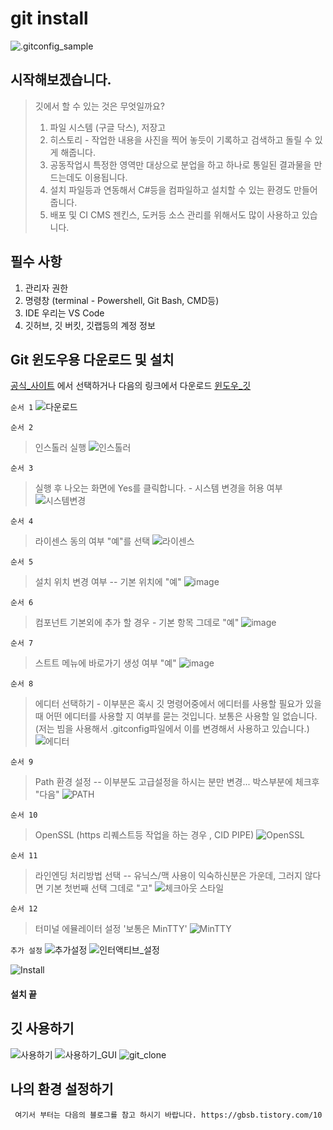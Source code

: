 # git install

![.gitconfig_sample](gitconfig_sample.png)

## 시작해보겠습니다.

> 깃에서 할 수 있는 것은 무엇일까요?
> 1. 파일 시스템 (구글 닥스), 저장고 
> 2. 히스토리 - 작업한 내용을 사진을 찍어 놓듯이 기록하고 검색하고 돌릴 수 있게 해줍니다. 
> 3. 공동작업시 특정한 영역만 대상으로 분업을 하고 하나로 통일된 결과물을 만드는데도 이용됩니다.
> 4. 설치 파일등과 연동해서 C#등을 컴파일하고 설치할 수 있는 환경도 만들어 줍니다.
> 5. 배포 및 CI CMS 젠킨스, 도커등 소스 관리를 위해서도 많이 사용하고 있습니다.

## 필수 사항
1. 관리자 권한 
2. 명령창 (terminal - Powershell, Git Bash, CMD등)
3. IDE 우리는 VS Code
4. 깃허브, 깃 버킷, 깃랩등의 계정 정보


## Git 윈도우용 다운로드 및 설치 
 [공식_사이트](https://git-scm.com/downloads) 에서 선택하거나 다음의 링크에서 다운로드 [윈도우_깃](https://eggs.or.kr/ai/git-setup/-/blob/master/06/Git-2.28.0-64-bit.exe)

 `순서 1`
![다운로드](06/1download-git-for-windows.png)

`순서 2`
> 인스톨러 실행
![인스톨러](06/2location-git-windows-download.png)

`순서 3`
> 실행 후 나오는 화면에 Yes를 클릭합니다. - 시스템 변경을 허용 여부
![시스템변경](06/3start-git-installation-process-windows.png)

`순서 4`
> 라이센스 동의 여부 "예"를 선택
![라이센스](06/4read-and-accept-git-license-agreement.png)

`순서 5`
> 설치 위치 변경 여부 -- 기본 위치에 "예"
![image](06/5select-git-installation-location.png)

`순서 6`
> 컴포넌트 기본외에 추가 할 경우 - 기본 항목 그데로 "예" 
![image](06/6git-installation-component-selection-screen.png)

`순서 7`
> 스트트 메뉴에 바로가기 생성 여부 "예" 
![image](06/7select-git-start-folder-shortcuts.png)

`순서 8`
> 에디터 선택하기 - 이부분은 혹시 깃 명령어중에서 에디터를 사용할 필요가 있을때 어떤 에디터를 사용할 지 여부를 묻는 것입니다. 보통은 사용할 일 없습니다. (저는 빔을 사용해서 .gitconfig파일에서 이를 변경해서 사용하고 있습니다.)
![에디터](06/8select-text-editor-notepad-windows.png)

`순서 9`
> Path 환경 설정 -- 이부분도 고급설정을 하시는 분만 변경... 박스부분에 체크후 "다음"
![PATH](06/9adjust-git-path-enviorment.png)

`순서 10`
> OpenSSL (https 리퀘스트등 작업을 하는 경우 , CID PIPE)
![OpenSSL](06/10use-openssl-library-server-verification-git-windows.png)

`순서 11`
> 라인엔딩 처리방법 선택 -- 유닉스/맥 사용이 익숙하신분은 가운데, 그러지 않다면 기본 첫번째 선택 그데로 "고"
![체크아웃 스타일](06/11configure-line-ending-conversions-git-on-windows.png)

`순서 12`
> 터미널 에뮬레이터 설정 '보통은 MinTTY'
![MinTTY](06/12configure-terminal-emulator-git-bash.png)

`추가 설정`
![추가설정](06/13configure-extra-options-git-install-windows.png) 
![인터액티브_설정](06/14configure-experimental-options-git-windows-installation.png)

![Install](06/15complete-git-install-windows.png)


#### 설치 끝 

## 깃 사용하기 
![사용하기](06/16start-git-bash-windows.png)
![사용하기_GUI](06/17start-gui-git-windows.png)
![git_clone](06/18github-clone-over-https.png)

## 나의 환경 설정하기

` 여기서 부터는 다음의 블로그를 참고 하시기 바랍니다. https://gbsb.tistory.com/10`
